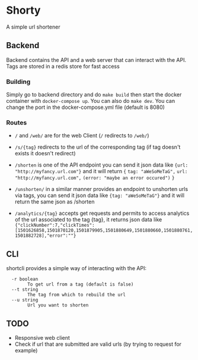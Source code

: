 # Shorty

A simple url shortener

## Backend

Backend contains the API and a web server that can interact with the API.
Tags are stored in a redis store for fast access

### Building

Simply go to backend directory and do `make build` then start the docker container with `docker-compose up`.
You can also do `make dev`.
You can change the port in the docker-compose.yml file (default is 8080)

### Routes

- `/` and `/web/` are for the web Client (`/` redirects to `/web/`)
- `/s/{tag}` redirects to the url of the corresponding tag (if tag doesn't exists it doesn't redirect)

- `/shorten` is one of the API endpoint you can send it json data like `{url: "http://myfancy.url.com"}` and it will return `{`
    `tag: "aWeSoMeTaG",`
    `url: "http://myfancy.url.com",`
    `(error: "maybe an error occured")`
    `}`

- `/unshorten/` in a similar manner provides an endpoint to unshorten urls via tags, you can send it json data like `{tag: "aWeSoMeTaG"}` and it will return the same json as /shorten

- `/analytics/{tag}` accepts get requests and permits to access analytics of the url associated to the tag {tag}, it returns json data like `{"clickNumber":7,"clickTimes":[1501626858,1501870120,1501879905,1501880649,1501880660,1501880761,1501882728],"error":""}`


## CLI

shortcli provides a simple way of interacting with the API:
```
  -r boolean
        To get url from a tag (default is false)
  --t string
        The tag from which to rebuild the url
  --u string
        Url you want to shorten
```


## TODO

- Responsive web client
- Check if url that are submitted are valid urls (by trying to request for example)